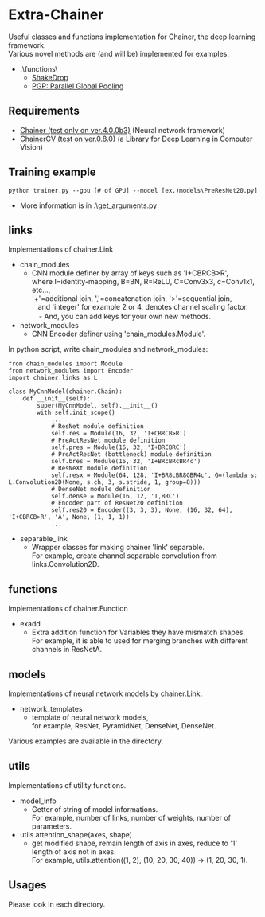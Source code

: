 # Extra-Chainer
Useful classes and functions implementation for Chainer, the deep learning framework.  
Various novel methods are (and will be) implemented for examples.
- .\functions\
  - [ShakeDrop](https://github.com/imenurok/ShakeDrop)
  - [PGP: Parallel Global Pooling](https://github.com/akitotakeki/pgp-chainer)

## Requirements
- [Chainer (test only on ver.4.0.0b3)](https://github.com/pfnet/chainer) (Neural network framework)
- [ChainerCV (test on ver.0.8.0)](https://github.com/chainer/chainercv) (a Library for Deep Learning in Computer Vision)

## Training example
```
python trainer.py --gpu [# of GPU] --model [ex.)models\PreResNet20.py]
```
- More information is in .\get_arguments.py

## links
Implementations of chainer.Link
- chain_modules
  - CNN module definer by array of keys such as 'I+CBRCB>R',  
    where I=identity-mapping, B=BN, R=ReLU, C=Conv3x3, c=Conv1x1, etc...,  
    '+'=additional join, ','=concatenation join, '>'=sequential join,  
    and 'integer' for example 2 or 4, denotes channel scaling factor.
　- And, you can add keys for your own new methods.
- network_modules
  - CNN Encoder definer using 'chain_modules.Module'.

In python script, write chain_modules and network_modules:
```
from chain_modules import Module
from network_modules import Encoder
import chainer.links as L

class MyCnnModel(chainer.Chain):
    def __init__(self):
        super(MyCnnModel, self).__init__()
        with self.init_scope()
            ...
            # ResNet module definition
            self.res = Module(16, 32, 'I+CBRCB>R')
            # PreActResNet module definition
            self.pres = Module(16, 32, 'I+BRCBRC')
            # PreActResNet (bottleneck) module definition
            self.bres = Module(16, 32, 'I+BRcBRcBR4c')
            # ResNeXt module definition
            self.resx = Module(64, 128, 'I+BR8cBR8GBR4c', G=(lambda s: L.Convolution2D(None, s.ch, 3, s.stride, 1, group=8)))
            # DenseNet module definition
            self.dense = Module(16, 12, 'I,BRC')
            # Encoder part of ResNet20 definition
            self.res20 = Encoder((3, 3, 3), None, (16, 32, 64), 'I+CBRCB>R', 'A', None, (1, 1, 1))
            ...
```

- separable_link
  - Wrapper classes for making chainer 'link' separable.  
    For example, create channel separable convolution from links.Convolution2D.

## functions
Implementations of chainer.Function
- exadd
  - Extra addition function for Variables they have mismatch shapes.  
    For example, it is able to used for merging branches with different channels in ResNetA.

## models
Implementations of neural network models by chainer.Link.
- network_templates
  - template of neural network models,  
    for example, ResNet, PyramidNet, DenseNet, DenseNet.

Various examples are available in the directory.

## utils
Implementations of utility functions.
- model_info
  - Getter of string of model informations.  
    For example, number of links, number of weights, number of parameters.
- utils.attention_shape(axes, shape)
  - get modified shape, remain length of axis in axes, reduce to '1' length of axis not in axes.  
    For example, utils.attention((1, 2), (10, 20, 30, 40)) -> (1, 20, 30, 1).

## Usages
Please look in each directory.
